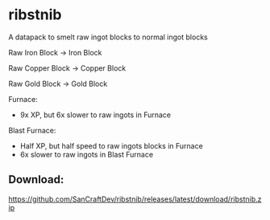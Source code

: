 # ribstnib
A datapack to smelt raw ingot blocks to normal ingot blocks

Raw Iron Block -> Iron Block

Raw Copper Block -> Copper Block

Raw Gold Block -> Gold Block

Furnace:
- 9x XP, but 6x slower to raw ingots in Furnace

Blast Furnace:
- Half XP, but half speed to raw ingots blocks in Furnace
- 6x slower to raw ingots in Blast Furnace

## Download:
https://github.com/SanCraftDev/ribstnib/releases/latest/download/ribstnib.zip
